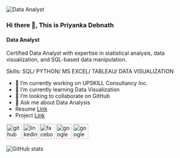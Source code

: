 
![Data Analyst ](https://scontent.fphl1-1.fna.fbcdn.net/v/t39.30808-6/472386277_609325664967784_5081096403347952950_n.jpg?_nc_cat=110&ccb=1-7&_nc_sid=cc71e4&_nc_ohc=abDHY_ncJfgQ7kNvgHlwziL&_nc_zt=23&_nc_ht=scontent.fphl1-1.fna&_nc_gid=AZ_QZqvXu6cxJjJHMqoXNOp&oh=00_AYD6Ro8njgrRNGfQ8hChHl5zzfFlLmrz5AbAB9iUaOMgrA&oe=678210AC)

### Hi there 👋, This is Priyanka Debnath
#### Data Analyst 

Certified Data Analyst with expertise in statistical analysis, data visualization, and SQL-based data manipulation. 

Skills: SQL/ PYTHON/ MS EXCEL/ TABLEAU/ DATA VISUALIZATION 

- 🔭 I’m currently working on UPSKILL Consultancy Inc. 
- 🌱 I’m currently learning Data Visualization  
- 👯 I’m looking to collaborate on GitHub 
- 💬 Ask me about Data Analysis 
- Resume [Link](https://drive.google.com/file/d/1PXwVDx6G738L7PM2A9J8apFib4BcFqpa/view?usp=drive_link)
- Project [Link](https://drive.google.com/file/d/1w7OzJczcTRfilnJjXzhb0sgfzKZd3yzD/view?usp=drive_link)

[<img src='https://cdn.jsdelivr.net/npm/simple-icons@3.0.1/icons/github.svg' alt='github' height='40'>](https://github.com/Priyankabd1992)  [<img src='https://cdn.jsdelivr.net/npm/simple-icons@3.0.1/icons/linkedin.svg' alt='linkedin' height='40'>](https://www.linkedin.com/in/https://www.linkedin.com/feed/?trk=guest_homepage-basic_nav-header-signin/)  [<img src='https://cdn.jsdelivr.net/npm/simple-icons@3.0.1/icons/facebook.svg' alt='facebook' height='40'>](https://www.facebook.com/https://www.facebook.com/profile.php?id=100076710675525)  [<img src='https://cdn.jsdelivr.net/npm/simple-icons@3.0.1/icons/googledrive.svg' alt='googledrive' height='40'>](https://drive.google.com/file/d/1w7OzJczcTRfilnJjXzhb0sgfzKZd3yzD/view?usp=drive_link)  [<img src='https://cdn.jsdelivr.net/npm/simple-icons@3.0.1/icons/googledrive.svg' alt='googledrive' height='40'>](https://drive.google.com/file/d/1PXwVDx6G738L7PM2A9J8apFib4BcFqpa/view?usp=drive_link)  

![GitHub stats](https://github-readme-stats.vercel.app/api?username=Priyankabd1992&show_icons=true)  



